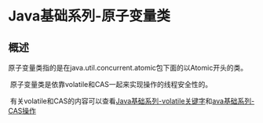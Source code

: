 # Java基础系列-原子变量类

## 概述

​	原子变量类指的是在java.util.concurrent.atomic包下面的以Atomic开头的类。

​	原子变量类是依靠volatile和CAS一起来实现操作的线程安全性的。

​	有关volatile和CAS的内容可以查看[Java基础系列-volatile关键字](https://www.cnblogs.com/V1haoge/p/7833881.html)和[ava基础系列-CAS操作]()

